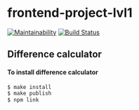 # frontend-project-lvl1
[![Maintainability](https://api.codeclimate.com/v1/badges/909551a3a8f717d4a16a/maintainability)](https://codeclimate.com/github/menzhikov/frontend-project-lvl2/maintainability)
[![Build Status](https://travis-ci.org/menzhikov/frontend-project-lvl2.svg?branch=master)](https://travis-ci.org/menzhikov/frontend-project-lvl2)

## Difference calculator

#### To install difference calculator

```bash
$ make install
$ make publish
$ npm link
```
